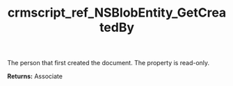 ﻿---
title: crmscript_ref_NSBlobEntity_GetCreatedBy
description: Associate NSBlobEntity.GetCreatedBy()
intellisense: NSBlobEntity.GetCreatedBy
keywords: NSBlobEntity, GetCreatedBy
so.topic: reference
---

The person that first created the document. The property is read-only.

**Returns:** Associate


